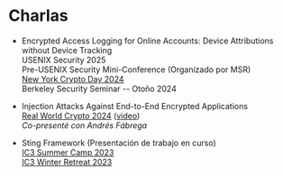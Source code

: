 # Charlas
- Encrypted Access Logging for Online Accounts: Device Attributions without Device Tracking\
USENIX Security 2025\
Pre-USENIX Security Mini-Conference (Organizado por MSR)\
[New York Crypto Day 2024](https://nycryptoday.wordpress.com/2024/09/)\
Berkeley Security Seminar -- Otoño 2024

- Injection Attacks Against End-to-End Encrypted Applications\
[Real World Crypto 2024](https://rwc.iacr.org/2024/)
([video](https://www.youtube.com/watch?v=-M-E3uDS0t8))\
_Co-presenté con Andrés Fábrega_

- Sting Framework (Presentación de trabajo en curso)\
[IC3 Summer Camp 2023](https://www.initc3.org/events/2023-06-12-ic3-blockchain-camp-2023)\
[IC3 Winter Retreat 2023](https://www.initc3.org/events/2023-01-15-ic3-winter-retreat-2023)
